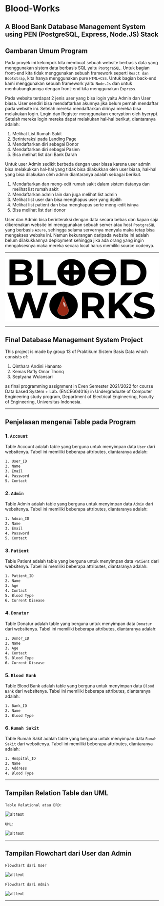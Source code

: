# Blood-Works
A Blood Bank Database Management System using PEN (PostgreSQL, Express, Node.JS) Stack
---
## Gambaran Umum Program

Pada proyek ini kelompok kita membuat sebuah website berbasis data yang menggunakan sistem data berbasis SQL yaitu ```PostgreSQL```. Untuk bagian front-end kita tidak menggunakan sebuah framework seperti ```React dan Bootstrap```, kita hanya menggunakan pure ```HTML+CSS```. Untuk bagian back-end kami menggunakan sebuah framework yaitu ```Node.Js``` dan untuk menhubungkannya dengan front-end kita menggunakan ```Express```.

Pada website terdapat 2 jenis user yang bisa login yaitu Admin dan User biasa. User sendiri bisa mendaftarkan akunnya jika belum pernah mendaftar pada website ini. Setelah mereka mendaftarkan dirinya mereka bisa melakukan login. Login dan Register menggunakan encryption oleh bycrypt. Setelah mereka login mereka dapat melakukan hal-hal berikut, diantaranya adalah:

1. Melihat  List Rumah Sakit
2. Berinteraksi pada Landing Page
3. Mendaftarkan diri sebagai Donor
4. Mendaftarkan diri sebagai Pasien
5. Bisa melihat list dari Bank Darah

Untuk user Admin sedikit berbeda dengan user biasa karena user admin bisa melakukkan hal-hal yang tidak bisa dilakukkan oleh user biasa, hal-hal yang bisa dilakukan oleh admin diantaranya adalah sebagai berikut.

1. Mendaftarkan dan meng-edit rumah sakit dalam sistem datanya dan melihat list rumah sakit
2. Mendaftarkan admin lain dan juga melihat list admin
3. Melihat list user dan bisa menghapus user yang dipilih
4. Melihat list patient dan bisa menghapus serte meng-edit isinya
5. Bisa melihat list dari donor

User dan Admin bisa berinteraksi dengan data secara bebas dan kapan saja dikerenakan website ini menggunakan sebuah server atau host ```PostgreSQL``` yang berbasis ```Azure```, sehingga selama servernya menyala maka tetap bisa mengakses website ini. Namun kekurangan daripada website ini adalah belum dilakukkannya deployment sehingga jika ada orang yang ingin mengaksesnya maka mereka secara local harus memiliki source codenya.

---
![alt text](https://github.com/grandier/Blood-Works/blob/master/public/images/logo_bloodworks.png)

---

## Final Database Management System Project

This project is made by group 13 of Praktikum Sistem Basis Data which consists of:

1. Qinthara Andini Hananto 
2. Kemas Rafly Omar Thoriq 
3. Septyana Wulansari 


as final programming assignment in Even Semester 2021/2022 for course Data based System + Lab. 
(ENCE604016) in Undergraduate of Computer Engineering study program, Department of Electrical Engineering, Faculty of Engineering, Universitas Indonesia.

---
## Penjelasan mengenai Table pada Program

### 1.  ```Account```

Table Account adalah table yang berguna untuk menyimpan data ```User``` dari websitenya. Tabel ini memiliki beberapa attributes, diantaranya adalah:
```
1. User_ID
2. Name
3. Email
4. Password
5. Contact
```

### 2.  ```Admin```

Table Admin adalah table yang berguna untuk menyimpan data ```Admin``` dari websitenya. Tabel ini memiliki beberapa attributes, diantaranya adalah:
```
1. Admin_ID
2. Name
3. Email
4. Password
5. Contact
```

### 3.  ```Patient```

Table Patient adalah table yang berguna untuk menyimpan data ```Patient``` dari websitenya. Tabel ini memiliki beberapa attributes, diantaranya adalah:
```
1. Patient_ID
2. Name
3. Age
4. Contact
5. Blood Type
6. Current Disease
```

### 4.  ```Donatur```

Table Donatur adalah table yang berguna untuk menyimpan data ```Donatur``` dari websitenya. Tabel ini memiliki beberapa attributes, diantaranya adalah:
```
1. Donor_ID
2. Name
3. Age
4. Contact
5. Blood Type
6. Current Disease
```

### 5.  ```Blood Bank```

Table Blood Bank adalah table yang berguna untuk menyimpan data ```Blood Bank``` dari websitenya. Tabel ini memiliki beberapa attributes, diantaranya adalah:
```
1. Bank_ID
2. Name
3. Blood Type
```

### 6.  ```Rumah Sakit```

Table Rumah Sakit adalah table yang berguna untuk menyimpan data ```Rumah Sakit``` dari websitenya. Tabel ini memiliki beberapa attributes, diantaranya adalah:
```
1. Hospital_ID
2. Name
3. Address
4. Blood Type
```

---
## Tampilan Relation Table dan UML

```Table Relational atau ERD:```

![alt text](https://github.com/grandier/Blood-Works/blob/master/ERD_Blood%20Works.jpg)

```UML:```

![alt text](https://github.com/grandier/Blood-Works/blob/master/UML%20Database_Blood%20Works.png)

---
## Tampilan Flowchart dari User dan Admin

```Flowchart dari User```

![alt text](https://github.com/grandier/Blood-Works/blob/master/Flowchart_User_Blood%20Works.png)

```Flowchart dari Admin```

![alt text](https://github.com/grandier/Blood-Works/blob/master/Flowchart_Admin_Blood%20Works.png)

---